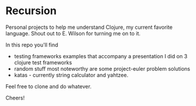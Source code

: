 Recursion
=========

Personal projects to help me understand Clojure, my current favorite language.
Shout out to E. Wilson for turning me on to it.

In this repo you'll find
 * testing frameworks examples that accompany a presentation I did on 3 clojure test frameworks
 * random stuff most noteworthy are some project-euler problem solutions
 * katas - currently string calculator and yahtzee.

Feel free to clone and do whatever.

Cheers!
